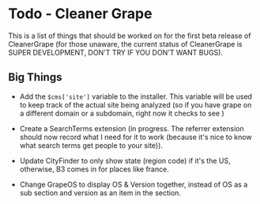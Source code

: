 # Todo - Cleaner Grape

This is a list of things that should be worked on for the first beta release of CleanerGrape
(for those unaware, the current status of CleanerGrape is SUPER DEVELOPMENT, DON'T TRY IF YOU
DON'T WANT BUGS).

## Big Things

 * Add the `$cms['site']` variable to the installer. This variable will be used to keep track 
 of the actual site being analyzed (so if you have grape on a different domain or a subdomain, 
 right now it checks to see )

 * Create a SearchTerms extension (in progress. The referrer extension should now record what I 
 need for it to work (because it's nice to know what search terms get people to your site)).

 * Update CityFinder to only show state (region code) if it's the US, otherwise, B3 comes in 
 for places like france.

 * Change GrapeOS to display OS & Version together, instead of OS as a sub section and version
 as an item in the section.